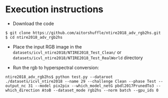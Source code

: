 # Execution instructions

* Download the code

```
$ git clone https://github.com/aitorshuffle/ntire2018_adv_rgb2hs.git
$ cd ntire2018_adv_rgb2hs
```

* Place the input RGB image in the ```datasets/icvl_ntire2018/NTIRE2018_Test_Clean/``` or ```datasets/icvl_ntire2018/NTIRE2018_Test_RealWorld``` directory

* Run the rgb to hyperspectral conversion:
```
ntire2018_adv_rgb2hs$ python test.py --dataroot ./datasets/icvl_ntire2018 --name 29 --challenge Clean --phase Test --output_nc 31 --model pix2pix --which_model_netG pbdl2017PrunedTo3 --which_direction AtoB --dataset_mode rgb2hs --norm batch --gpu_ids 0
```